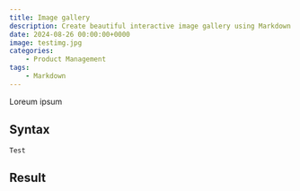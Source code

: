```yaml
---
title: Image gallery
description: Create beautiful interactive image gallery using Markdown
date: 2024-08-26 00:00:00+0000
image: testimg.jpg
categories: 
    - Product Management
tags:
    - Markdown
---
```


Loreum ipsum

## Syntax

```
Test
```

## Result

